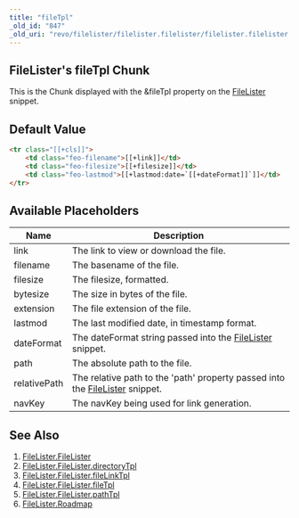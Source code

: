 ```yaml
---
title: "fileTpl"
_old_id: "847"
_old_uri: "revo/filelister/filelister.filelister/filelister.filelister.filetpl"
---
```


## FileLister's fileTpl Chunk

This is the Chunk displayed with the &fileTpl property on the [FileLister](extras/filelister/filelister.filelister "FileLister.FileLister") snippet.

## Default Value

``` html 
<tr class="[[+cls]]">
    <td class="feo-filename">[[+link]]</td>
    <td class="feo-filesize">[[+filesize]]</td>
    <td class="feo-lastmod">[[+lastmod:date=`[[+dateFormat]]`]]</td>
</tr>
```

## Available Placeholders

| Name         | Description                                                                                                                                      |
| ------------ | ------------------------------------------------------------------------------------------------------------------------------------------------ |
| link         | The link to view or download the file.                                                                                                           |
| filename     | The basename of the file.                                                                                                                        |
| filesize     | The filesize, formatted.                                                                                                                         |
| bytesize     | The size in bytes of the file.                                                                                                                   |
| extension    | The file extension of the file.                                                                                                                  |
| lastmod      | The last modified date, in timestamp format.                                                                                                     |
| dateFormat   | The dateFormat string passed into the [FileLister](extras/filelister/filelister.filelister "FileLister.FileLister") snippet.                    |
| path         | The absolute path to the file.                                                                                                                   |
| relativePath | The relative path to the 'path' property passed into the [FileLister](extras/filelister/filelister.filelister "FileLister.FileLister") snippet. |
| navKey       | The navKey being used for link generation.                                                                                                       |

## See Also

1. [FileLister.FileLister](extras/filelister/filelister.filelister)
  1. [FileLister.FileLister.directoryTpl](extras/filelister/filelister.filelister/filelister.filelister.directorytpl)
  2. [FileLister.FileLister.fileLinkTpl](extras/filelister/filelister.filelister/filelister.filelister.filelinktpl)
  3. [FileLister.FileLister.fileTpl](extras/filelister/filelister.filelister/filelister.filelister.filetpl)
  4. [FileLister.FileLister.pathTpl](extras/filelister/filelister.filelister/filelister.filelister.pathtpl)
2. [FileLister.Roadmap](extras/filelister/filelister.roadmap)